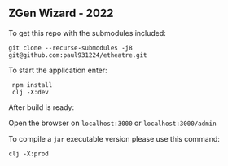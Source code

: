 ## ZGen Wizard - 2022

To get this repo with the submodules included:

    git clone --recurse-submodules -j8 git@github.com:paul931224/etheatre.git

To start the application enter:

     npm install
     clj -X:dev

After build is ready:

Open the browser on `localhost:3000` or `localhost:3000/admin`

To compile a `jar` executable version please use this command:

    clj -X:prod

